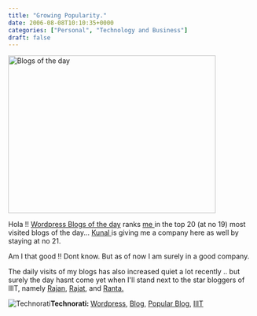 ```yaml
---
title: "Growing Popularity."
date: 2006-08-08T10:10:35+0000
categories: ["Personal", "Technology and Business"]
draft: false
---
```


<a href="http://rakeshkumar.wordpress.com/wp-content/uploads/2006/08/blog_of_the_day.JPG" class="imagelink" title="Blogs of the day"><img src="http://rakeshkumar.wordpress.com/wp-content/uploads/2006/08/blog_of_the_day.JPG" alt="Blogs of the day" height="320" width="422" /></a>

Hola !!  <a href="http://botd.wordpress.com">Wordpress Blogs of the day</a> ranks <a href="http://rakeshkumar.wordpress.com">me </a>in the top 20 (at no 19) most visited blogs of the day... <a href="http://kunal.wordpress.com">Kunal </a>is giving me a company here as well by staying at  no 21.

Am I that good !! Dont know. But as of now I am surely in a good company.

The daily visits of my blogs has also increased quiet a lot recently .. but surely the day hasnt come yet when I'll stand next to the star bloggers of IIIT, namely <a href="http://rajan.wordpress.com">Rajan</a>, <a href="http://rajatgupta.wordpress.com">Rajat</a>, and <a href="http://blog.smr.co.in">Ranta.</a>

<img src="http://rakeshkumar.wordpress.com/wp-content/uploads/2006/08/technorati.gif" alt="Technorati" /><strong>Technorati: </strong><a href="http://www.technorati.com/tag/Wordpress" rel="tag">Wordpress</a>, <a href="http://www.technorati.com/tag/Blog" rel="tag">Blog</a>, <a href="http://www.technorati.com/tag/Popular+Blog" rel="tag">Popular Blog</a>, <a href="http://www.technorati.com/tag/IIIT" rel="tag">IIIT</a>